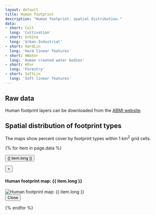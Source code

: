 ```yaml
---
layout: default
title: Human footprint
description: "Human footprint: spatial distribution."
data:
- short: Cult
  long: 'Cultivation'
- short: UrbInd
  long: 'Urban-Industrial'
- short: HardLin
  long: 'Hard linear features'
- short: HWater
  long: 'Human created water bodies'
- short: HFor
  long: 'Forestry'
- short: SoftLin
  long: 'Soft linear features'
---
```


## Raw data

Human footprint layers can be downloaded from the
[ABMI website](http://abmi.ca/home/data/gis-data/human-footprint-download.html?scroll=true).

## Spatial distribution of footprint types

The maps show percent cover by footprint types within 1 km<sup>2</sup> grid cells.

{% for item in page.data %}

<button type="button" class="btn btn-primary" data-toggle="modal" data-target="#modal-{{ item.short }}">{{ item.long }}</button>

<div class="modal fade" id="modal-{{ item.short }}" tabindex="-1" role="dialog" aria-labelledby="modal-{{ item.short }}-label">
  <div class="modal-dialog" role="document">
    <div class="modal-content">
      <div class="modal-header">
        <button type="button" class="close" data-dismiss="modal" aria-label="Close"><span aria-hidden="true">&times;</span></button>
        <h4 class="modal-title" id="modal-lichens-label">Human footprint map: {{ item.long }}</h4>
      </div>
      <div class="modal-body">
        <img src="{{ site.contents }}/geospatial/footprint/{{ item.short }}.png" class="img-responsive" alt="Human footprint map: {{ item.long }}"/>
      </div>
      <div class="modal-footer">
        <button type="button" class="btn btn-default" data-dismiss="modal">Close</button>
      </div>
    </div>
  </div>
</div>

{% endfor %}


